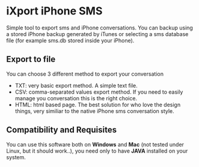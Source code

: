 # iXport iPhone SMS
Simple tool to export sms and iPhone conversations. You can backup using a stored iPhone backup generated by iTunes or selecting a sms database file (for example sms.db stored inside your iPhone).

## Export to file
You can choose 3 different method to export your conversation
* TXT: very basic export method. A simple text file.
* CSV: comma-separated values export method. If you need to easily manage you conversation this is the right choice.
* HTML: html based page. The best solution for who love the design things, very similiar to the native iPhone sms conversation style.
	

## Compatibility and Requisites
You can use this software both on **Windows** and **Mac** (not tested under Linux, but it should work..), you need only to have **JAVA** installed on your system.